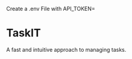 Create a .env File with 
API_TOKEN=<YOUR API-TOKEN HERE>

# TaskIT
A fast and intuitive approach to managing tasks.
